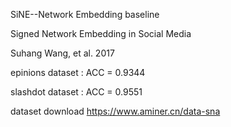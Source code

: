 SiNE--Network Embedding baseline

Signed Network Embedding in Social Media

Suhang Wang, et al. 2017

epinions dataset : ACC = 0.9344

slashdot dataset : ACC = 0.9551

dataset download https://www.aminer.cn/data-sna
